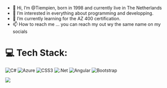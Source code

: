 - 👋 Hi, I’m @Tiempien, born in 1998 and currently live in The Netherlands
- 👀 I’m interested in everything about programming and developping. 
- 🌱 I’m currently learning for the AZ 400 certification.
- 📫 How to reach me ... you can reach my out wy the same name on my socials

<!---
Tiempien/Tiempien is a ✨ special ✨ repository because its `README.md` (this file) appears on your GitHub profile.
You can click the Preview link to take a look at your changes.
--->

# 💻 Tech Stack:
![C#](https://img.shields.io/badge/c%23-%23239120.svg?style=for-the-badge&logo=c-sharp&logoColor=white) ![Azure](https://img.shields.io/badge/azure-%230072C6.svg?style=for-the-badge&logo=azure-devops&logoColor=white) ![CSS3](https://img.shields.io/badge/css3-%231572B6.svg?style=for-the-badge&logo=css3&logoColor=white) ![.Net](https://img.shields.io/badge/.NET-5C2D91?style=for-the-badge&logo=.net&logoColor=white) ![Angular](https://img.shields.io/badge/angular-%23DD0031.svg?style=for-the-badge&logo=angular&logoColor=white) ![Bootstrap](https://img.shields.io/badge/bootstrap-%23563D7C.svg?style=for-the-badge&logo=bootstrap&logoColor=white)

[![](https://visitcount.itsvg.in/api?id=Tiempien&icon=0&color=0)](https://visitcount.itsvg.in)

<!-- Proudly created with GPRM ( https://gprm.itsvg.in ) -->
